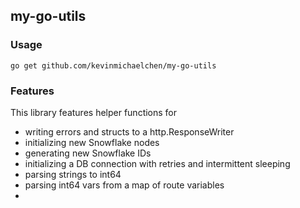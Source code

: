## my-go-utils
### Usage
```
go get github.com/kevinmichaelchen/my-go-utils
```

### Features
This library features helper functions for
- writing errors and structs to a http.ResponseWriter
- initializing new Snowflake nodes
- generating new Snowflake IDs
- initializing a DB connection with retries and intermittent sleeping
- parsing strings to int64
- parsing int64 vars from a map of route variables
- 
